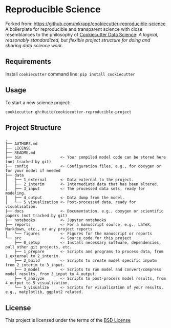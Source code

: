 Reproducible Science
====================

Forked from: https://github.com/mkrapp/cookiecutter-reproducible-science
A boilerplate for reproducible and transparent science with close resemblances to the philosophy of [Cookiecutter Data Science](https://github.com/drivendata/cookiecutter-data-science): *A logical, reasonably standardized, but flexible project structure for doing and sharing data science work.*

Requirements
------------
Install `cookiecutter` command line: `pip install cookiecutter`    

Usage
-----
To start a new science project:

`cookiecutter gh:Huite/cookiecutter-reproducible-project`

Project Structure
-----------------

```
.
├── AUTHORS.md
├── LICENSE
├── README.md
├── bin                 <- Your compiled model code can be stored here (not tracked by git)
├── config              <- Configuration files, e.g., for doxygen or for your model if needed
├── data                
│   ├── 1_external      <- Data external to the project.
│   ├── 2_interim       <- Intermediate data that has been altered.
│   ├── 3_input         <- The processed data sets, ready for modeling.
│   ├── 4_output        <- Data dump from the model.
│   └── 5_visualization <- Post-processed data, ready for visualisation.
├── docs                <- Documentation, e.g., doxygen or scientific papers (not tracked by git)
├── notebooks           <- Jupyter notebooks
├── reports             <- For a manuscript source, e.g., LaTeX, Markdown, etc., or any project reports
│   └── figures         <- Figures for the manuscript or reports
└── src                 <- Source code for this project
    ├── 0_setup         <- Install necessary software, dependencies, pull other git projects, etc.
    ├── 1_prepare       <- Scripts and programs to process data, from 1_external to 2_interim.
    ├── 2_build         <- Scripts to create model specific inputm from 2_interim to 3_input. 
    ├── 3_model         <- Scripts to run model and convert/compress model results, from 3_input to 4_output.
    ├── 4_analyze       <- Scripts to post-process model results, from 4_output to 5_visualization.
    └── 5_visualize     <- Scripts for visualisation of your results, e.g., matplotlib, ggplot2 related.
```

License
-------
This project is licensed under the terms of the [BSD License](/LICENSE)
